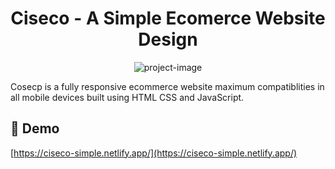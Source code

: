 <h1 align="center" id="title">Ciseco - A Simple Ecomerce Website Design</h1>

<p align="center"><img src=" " alt="project-image"></p>

<p id="description">Cosecp is a fully responsive ecommerce website maximum compatiblities in all mobile devices built using HTML CSS and JavaScript.</p>

<h2>🚀 Demo</h2>

[https://ciseco-simple.netlify.app/](https://ciseco-simple.netlify.app/)
